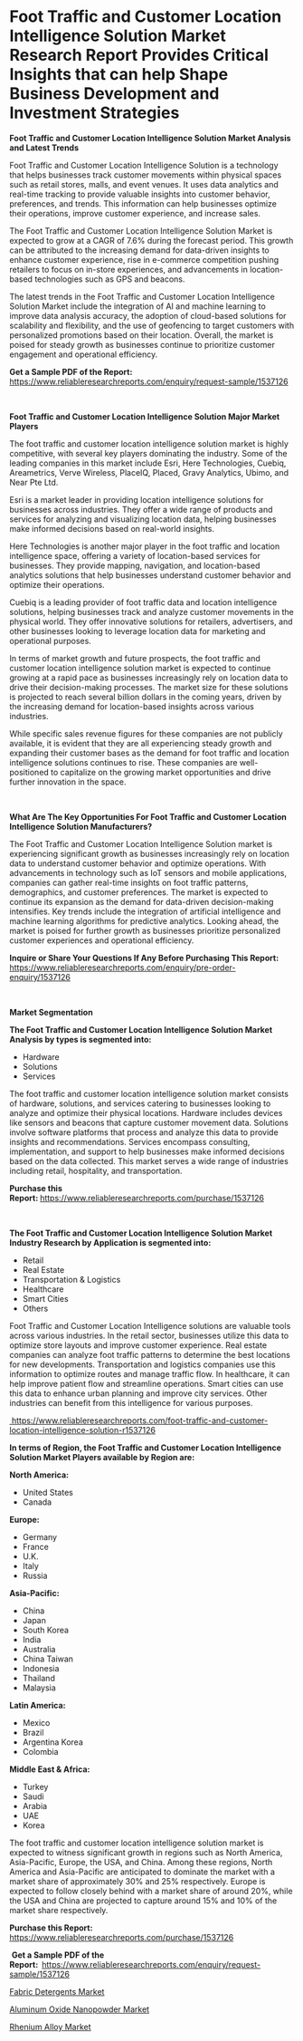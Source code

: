 <p><h1>Foot Traffic and Customer Location Intelligence Solution Market Research Report Provides Critical Insights that can help Shape Business Development and Investment Strategies</h1></p><p><strong>Foot Traffic and Customer Location Intelligence Solution Market Analysis and Latest Trends</strong></p>
<p><p>Foot Traffic and Customer Location Intelligence Solution is a technology that helps businesses track customer movements within physical spaces such as retail stores, malls, and event venues. It uses data analytics and real-time tracking to provide valuable insights into customer behavior, preferences, and trends. This information can help businesses optimize their operations, improve customer experience, and increase sales.</p><p>The Foot Traffic and Customer Location Intelligence Solution Market is expected to grow at a CAGR of 7.6% during the forecast period. This growth can be attributed to the increasing demand for data-driven insights to enhance customer experience, rise in e-commerce competition pushing retailers to focus on in-store experiences, and advancements in location-based technologies such as GPS and beacons.</p><p>The latest trends in the Foot Traffic and Customer Location Intelligence Solution Market include the integration of AI and machine learning to improve data analysis accuracy, the adoption of cloud-based solutions for scalability and flexibility, and the use of geofencing to target customers with personalized promotions based on their location. Overall, the market is poised for steady growth as businesses continue to prioritize customer engagement and operational efficiency.</p></p>
<p><strong>Get a Sample PDF of the Report:&nbsp;</strong> <a href="https://www.reliableresearchreports.com/enquiry/request-sample/1537126">https://www.reliableresearchreports.com/enquiry/request-sample/1537126</a></p>
<p>&nbsp;</p>
<p><strong>Foot Traffic and Customer Location Intelligence Solution Major Market Players</strong></p>
<p><p>The foot traffic and customer location intelligence solution market is highly competitive, with several key players dominating the industry. Some of the leading companies in this market include Esri, Here Technologies, Cuebiq, Areametrics, Verve Wireless, PlaceIQ, Placed, Gravy Analytics, Ubimo, and Near Pte Ltd. </p><p>Esri is a market leader in providing location intelligence solutions for businesses across industries. They offer a wide range of products and services for analyzing and visualizing location data, helping businesses make informed decisions based on real-world insights.</p><p>Here Technologies is another major player in the foot traffic and location intelligence space, offering a variety of location-based services for businesses. They provide mapping, navigation, and location-based analytics solutions that help businesses understand customer behavior and optimize their operations.</p><p>Cuebiq is a leading provider of foot traffic data and location intelligence solutions, helping businesses track and analyze customer movements in the physical world. They offer innovative solutions for retailers, advertisers, and other businesses looking to leverage location data for marketing and operational purposes.</p><p>In terms of market growth and future prospects, the foot traffic and customer location intelligence solution market is expected to continue growing at a rapid pace as businesses increasingly rely on location data to drive their decision-making processes. The market size for these solutions is projected to reach several billion dollars in the coming years, driven by the increasing demand for location-based insights across various industries.</p><p>While specific sales revenue figures for these companies are not publicly available, it is evident that they are all experiencing steady growth and expanding their customer bases as the demand for foot traffic and location intelligence solutions continues to rise. These companies are well-positioned to capitalize on the growing market opportunities and drive further innovation in the space.</p></p>
<p>&nbsp;</p>
<p><strong>What Are The Key Opportunities For Foot Traffic and Customer Location Intelligence Solution Manufacturers?</strong></p>
<p><p>The Foot Traffic and Customer Location Intelligence Solution market is experiencing significant growth as businesses increasingly rely on location data to understand customer behavior and optimize operations. With advancements in technology such as IoT sensors and mobile applications, companies can gather real-time insights on foot traffic patterns, demographics, and customer preferences. The market is expected to continue its expansion as the demand for data-driven decision-making intensifies. Key trends include the integration of artificial intelligence and machine learning algorithms for predictive analytics. Looking ahead, the market is poised for further growth as businesses prioritize personalized customer experiences and operational efficiency.</p></p>
<p><strong>Inquire or Share Your Questions If Any Before Purchasing This Report:</strong> <a href="https://www.reliableresearchreports.com/enquiry/pre-order-enquiry/1537126">https://www.reliableresearchreports.com/enquiry/pre-order-enquiry/1537126</a></p>
<p>&nbsp;</p>
<p><strong>Market Segmentation</strong></p>
<p><strong>The Foot Traffic and Customer Location Intelligence Solution Market Analysis by types is segmented into:</strong></p>
<p><ul><li>Hardware</li><li>Solutions</li><li>Services</li></ul></p>
<p><p>The foot traffic and customer location intelligence solution market consists of hardware, solutions, and services catering to businesses looking to analyze and optimize their physical locations. Hardware includes devices like sensors and beacons that capture customer movement data. Solutions involve software platforms that process and analyze this data to provide insights and recommendations. Services encompass consulting, implementation, and support to help businesses make informed decisions based on the data collected. This market serves a wide range of industries including retail, hospitality, and transportation.</p></p>
<p><strong>Purchase this Report:&nbsp;</strong><a href="https://www.reliableresearchreports.com/purchase/1537126">https://www.reliableresearchreports.com/purchase/1537126</a></p>
<p>&nbsp;</p>
<p><strong>The Foot Traffic and Customer Location Intelligence Solution Market Industry Research by Application is segmented into:</strong></p>
<p><ul><li>Retail</li><li>Real Estate</li><li>Transportation & Logistics</li><li>Healthcare</li><li>Smart Cities</li><li>Others</li></ul></p>
<p><p>Foot Traffic and Customer Location Intelligence solutions are valuable tools across various industries. In the retail sector, businesses utilize this data to optimize store layouts and improve customer experience. Real estate companies can analyze foot traffic patterns to determine the best locations for new developments. Transportation and logistics companies use this information to optimize routes and manage traffic flow. In healthcare, it can help improve patient flow and streamline operations. Smart cities can use this data to enhance urban planning and improve city services. Other industries can benefit from this intelligence for various purposes.</p></p>
<p><a href="https://www.reliableresearchreports.com/foot-traffic-and-customer-location-intelligence-solution-r1537126">&nbsp;https://www.reliableresearchreports.com/foot-traffic-and-customer-location-intelligence-solution-r1537126</a></p>
<p><strong>In terms of Region, the Foot Traffic and Customer Location Intelligence Solution Market Players available by Region are:</strong></p>
<p>
    <p> <strong> North America: </strong>
        <ul>
            <li>United States</li>
            <li>Canada</li>
        </ul>
        </p> 
    <p> <strong> Europe: </strong>
        <ul>
            <li>Germany</li>
            <li>France</li>
            <li>U.K.</li>
            <li>Italy</li>
            <li>Russia</li>
        </ul>
        </p> 
    <p> <strong> Asia-Pacific: </strong>
        <ul>
            <li>China</li>
            <li>Japan</li>
            <li>South Korea</li>
            <li>India</li>
            <li>Australia</li>
            <li>China Taiwan</li>
            <li>Indonesia</li>
            <li>Thailand</li>
            <li>Malaysia</li>
        </ul>
        </p> 
    <p> <strong> Latin America: </strong>
        <ul>
            <li>Mexico</li>
            <li>Brazil</li>
            <li>Argentina Korea</li>
            <li>Colombia</li>
        </ul>
        </p> 
    <p> <strong> Middle East & Africa: </strong>
        <ul>
            <li>Turkey</li>
            <li>Saudi</li>
            <li>Arabia</li>
            <li>UAE</li>
            <li>Korea</li>
        </ul>
    </p>
    </p>
<p><p>The foot traffic and customer location intelligence solution market is expected to witness significant growth in regions such as North America, Asia-Pacific, Europe, the USA, and China. Among these regions, North America and Asia-Pacific are anticipated to dominate the market with a market share of approximately 30% and 25% respectively. Europe is expected to follow closely behind with a market share of around 20%, while the USA and China are projected to capture around 15% and 10% of the market share respectively.</p></p>
<p><strong>Purchase this Report: </strong><a href="https://www.reliableresearchreports.com/purchase/1537126">https://www.reliableresearchreports.com/purchase/1537126</a></p>
<p>&nbsp;<strong>Get a Sample PDF of the Report:&nbsp;&nbsp;</strong><a href="https://www.reliableresearchreports.com/enquiry/request-sample/1537126">https://www.reliableresearchreports.com/enquiry/request-sample/1537126</a></p>
<p><strong></strong></p>
<p><p><a href="https://issuu.com/reportprime-2/docs/fabric-detergents-market-size-2030.pptx">Fabric Detergents Market</a></p><p><a href="https://www.linkedin.com/pulse/aluminum-oxide-nanopowder-market-size-trends-growth-outlook-forecasted-efuzc">Aluminum Oxide Nanopowder Market</a></p><p><a href="https://www.linkedin.com/pulse/rhenium-alloy-market-dynamics-2024-2031-also-its-trends-gvumc">Rhenium Alloy Market</a></p></p>